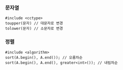 ### 문자열
```
#include <cctype>
toupper(문자) // 대문자로 변경
tolower(문자) // 소문자로 변경
```

### 정렬
```
#include <algorithm>
sort(A.begin(), A.end()); // 오름차순
sort(A.begin(), A.end(), greater<int>()); // 내림차순
```

